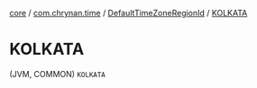 [core](../../index.md) / [com.chrynan.time](../index.md) / [DefaultTimeZoneRegionId](index.md) / [KOLKATA](./-k-o-l-k-a-t-a.md)

# KOLKATA

(JVM, COMMON) `KOLKATA`
